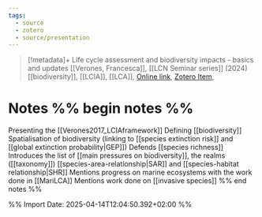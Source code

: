 ```yaml
---
tags:
  - source
  - zotero
  - source/presentation
---
```

>[!metadata]+
> Life cycle assessment and biodiversity impacts - basics and updates
> [[Verones, Francesca]], 
> [[LCN Seminar series]] (2024)
> [[biodiversity]], [[LCIA]], [[LCA]], 
> [Online link](https://www.youtube.com/watch?v=g-80BoRrId4), [Zotero Item](zotero://select/library/items/B4ABTRCC), 


# Notes %% begin notes %%
Presenting the [[Verones2017_LCIAframework]]
Defining [[biodiversity]]
Spatialisation of biodiversity (linking to [[species extinction risk]] and [[global extinction probability|GEP]])
Defends [[species richness]]
Introduces the list of [[main pressures on biodiversity]], the realms ([[taxonomy]])
[[species-area-relationship|SAR]] and [[species-habitat relationship|SHR]]
Mentions progress on marine ecosystems with the work done in [[MariLCA]]
Mentions work done on [[invasive species]]
%% end notes %%


%% Import Date: 2025-04-14T12:04:50.392+02:00 %%
